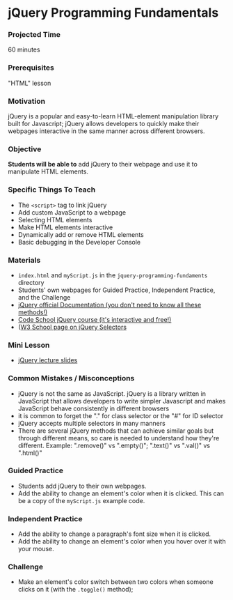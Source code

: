 # jQuery Programming Fundamentals

### Projected Time
60 minutes

### Prerequisites
"HTML" lesson

### Motivation
jQuery is a popular and easy-to-learn HTML-element manipulation library built for Javascript; jQuery allows developers to quickly make their webpages interactive in the same manner across different browsers.  

### Objective
**Students will be able to** add jQuery to their webpage and use it to manipulate HTML elements.

### Specific Things To Teach
- The `<script>` tag to link jQuery
- Add custom JavaScript to a webpage
- Selecting HTML elements
- Make HTML elements interactive
- Dynamically add or remove HTML elements
- Basic debugging in the Developer Console

### Materials
- `index.html` and `myScript.js` in the `jquery-programming-fundaments` directory
- Students' own webpages for Guided Practice, Independent Practice, and the Challenge
- [jQuery official Documentation (you don't need to know all these methods!)](https://api.jquery.com/)
- [Code School jQuery course (it's interactive and free!)](https://www.codeschool.com/courses/try-jquery)
- ([W3 School page on jQuery Selectors](https://www.w3schools.com/jquery/jquery_ref_selectors.asp)

### Mini Lesson
- [jQuery lecture slides](https://docs.google.com/presentation/d/1rk4IfcH86swcqFeBV7eHJAvLEN2nbzkjwrnAjYWBt-s/edit?usp=sharing)

### Common Mistakes / Misconceptions
- jQuery is not the same as JavaScript.  jQuery is a library written in JavaScript that allows developers to write simpler Javascript and makes JavaScript behave consistently in different browsers
- it is common to forget the "." for class selector or the "#" for ID selector
- jQuery accepts multiple selectors in many manners 
- There are several jQuery methods that can achieve similar goals but through different means, so care is needed to understand how they're different.  Example: ".remove()" vs ".empty()"; ".text()" vs ".val()" vs ".html()"

### Guided Practice
- Students add jQuery to their own webpages.  
- Add the ability to change an element's color when it is clicked.  This can be a copy of the `myScript.js` example code.

### Independent Practice
- Add the ability to change a paragraph's font size when it is clicked.
- Add the ability to change an element's color when you hover over it with your mouse.

### Challenge
- Make an element's color switch between two colors when someone clicks on it (with the `.toggle()` method);
